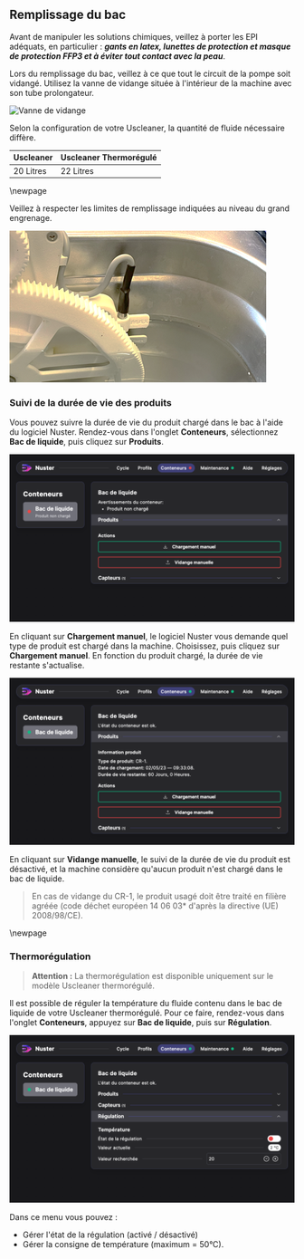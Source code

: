 ## Remplissage du bac

Avant de manipuler les solutions chimiques, veillez à porter les EPI adéquats, en particulier : ***gants en latex, lunettes de protection et masque de protection FFP3 et à éviter tout contact avec la peau***.

Lors du remplissage du bac, veillez à ce que tout le circuit de la pompe soit vidangé. Utilisez la vanne de vidange située à l'intérieur de la machine avec son tube prolongateur.

![Vanne de vidange](emptying_valve.png)

Selon la configuration de votre Uscleaner, la quantité de fluide nécessaire diffère.

| Uscleaner | Uscleaner Thermorégulé |
| --------- | ------------ |
| 20 Litres | 22 Litres |

\newpage

Veillez à respecter les limites de remplissage indiquées au niveau du grand engrenage.

![Niveaux minimum / maximum](min_max_level2.png)

### Suivi de la durée de vie des produits

Vous pouvez suivre la durée de vie du produit chargé dans le bac à l'aide du logiciel Nuster. Rendez-vous dans l'onglet **Conteneurs**, sélectionnez **Bac de liquide**, puis cliquez sur **Produits**.

![Page de produit](product_page.png)

En cliquant sur **Chargement manuel**, le logiciel Nuster vous demande quel type de produit est chargé dans la machine. Choisissez, puis cliquez sur **Chargement manuel**. En fonction du produit chargé, la durée de vie restante s'actualise.

![Durée de vie du produit](product_life.png)

En cliquant sur **Vidange manuelle**, le suivi de la durée de vie du produit est désactivé, et la machine considère qu'aucun produit n'est chargé dans le bac de liquide.

> En cas de vidange du CR-1, le produit usagé doit être traité en filière agréée (code déchet européen 14 06 03* d'après la directive (UE) 2008/98/CE).

\newpage

### Thermorégulation

> **Attention :** La thermorégulation est disponible uniquement sur le modèle Uscleaner thermorégulé.

Il est possible de réguler la température du fluide contenu dans le bac de liquide de votre Uscleaner thermorégulé. Pour ce faire, rendez-vous dans l'onglet **Conteneurs**, appuyez sur **Bac de liquide**, puis sur **Régulation**.

![Régulation température produit](product_regulation.png)

Dans ce menu vous pouvez :

- Gérer l'état de la régulation (activé / désactivé)
- Gérer la consigne de température (maximum = 50°C).
